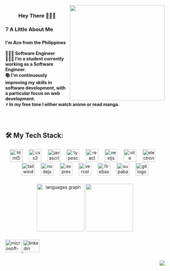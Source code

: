 <img align="right" height="300" src="https://github.com/Alas-3/Alas-3/assets/87595218/7bfa8ea7-3a99-4de8-b250-a3f30eba708f"  />

###

<h3 align="center">Hey There 🙋🏻‍♂️</h3>

###

<h3 align="left">❔ A Little About Me</h3>

###

<h4 align="left">I'm Ace from the Philippines<br><br>👨🏻‍💻 Software Engineer<br>👨🏻‍🎓 I’m a student currently working as a Software Engineer.<br>📚 I'm continuously improving my skills in software development, with a particular focus on web development.<br>⚡ In my free time I either watch anime or read manga.</h4>

###

<br clear="both">

<h2 align="left">🛠 My Tech Stack:</h2>

###

<div align="center">
  <img src="https://skillicons.dev/icons?i=html" height="40" alt="html5 logo"  />
  <img width="12" />
  <img src="https://skillicons.dev/icons?i=css" height="40" alt="css3 logo"  />
  <img width="12" />
  <img src="https://skillicons.dev/icons?i=js" height="40" alt="javascript logo"  />
  <img width="12" />
  <img src="https://skillicons.dev/icons?i=ts" height="40" alt="typescript logo"  />
  <img width="12" />
  <img src="https://skillicons.dev/icons?i=react" height="40" alt="react logo"  />
  <img width="12" />
  <img src="https://skillicons.dev/icons?i=nextjs" height="40" alt="nextjs logo"  />
  <img width="12" />
  <img src="https://skillicons.dev/icons?i=vite" height="40" alt="vite logo"  />
  <img width="12" />
  <img src="https://skillicons.dev/icons?i=electron" height="40" alt="electron logo"  />
  <img width="12" />
  <img src="https://skillicons.dev/icons?i=tailwind" height="40" alt="tailwindcss logo"  />
  <img width="12" />
  <img src="https://skillicons.dev/icons?i=nodejs" height="40" alt="nodejs logo"  />
  <img width="12" />
  <img src="https://skillicons.dev/icons?i=express" height="40" alt="express logo"  />
  <img width="12" />
  <img src="https://skillicons.dev/icons?i=vercel" height="40" alt="vercel logo"  />
  <img width="12" />
  <img src="https://skillicons.dev/icons?i=firebase" height="40" alt="firebase logo"  />
  <img width="12" />
  <img src="https://skillicons.dev/icons?i=supabase" height="40" alt="supabase logo"  />
  <img width="12" />
  <img src="https://skillicons.dev/icons?i=git" height="40" alt="git logo"  />
</div>

###

<div align="center">
   <img src="https://github-readme-stats.vercel.app/api/top-langs?username=Alas-3&locale=en&hide_title=false&layout=compact&card_width=320&langs_count=5&theme=github_dark&hide_border=true&order=2" height="150" alt="languages graph"  />
  <img src="https://streak-stats.demolab.com?user=Alas-3&locale=en&mode=daily&theme=github_dark&hide_border=true&border_radius=5&order=3" height="150"/>
</div>

###

###

<div align="left">
  <a href="mailto:alas.dev@outlook.com" target="_blank">
  <img src="https://raw.githubusercontent.com/maurodesouza/profile-readme-generator/master/src/assets/icons/social/microsoft-outlook/default.svg" width="52" height="40" alt="microsoft-outlook logo" />
</a>

  <a href="https://www.linkedin.com/in/ace-labador-aa6a9524b/" target="_blank">
    <img src="https://raw.githubusercontent.com/maurodesouza/profile-readme-generator/master/src/assets/icons/social/linkedin/default.svg" width="52" height="40" alt="linkedin logo"  />
  </a>
</div>

###

<img align="right" src="https://visitor-badge.laobi.icu/badge?page_id=Alas-3.Alas-3&left_color=black&right_color=black"  />

###
